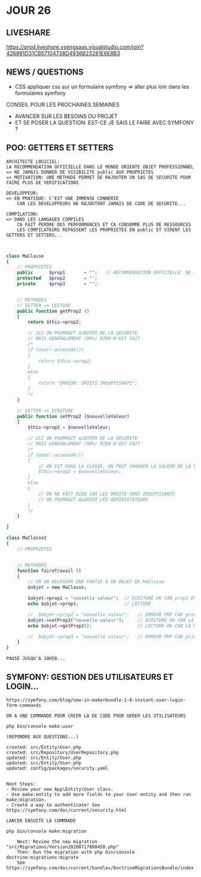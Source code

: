 # JOUR 26

## LIVESHARE

https://prod.liveshare.vsengsaas.visualstudio.com/join?426981D31CB57104738D4936B23281E6E8B3

## NEWS / QUESTIONS

* CSS
    appliquer css sur un formulaire symfony 
    => aller plus loin dans les formulaires symfony

CONSEIL POUR LES PROCHAINES SEMAINES
* AVANCER SUR LES BESOINS DU PROJET
* ET SE POSER LA QUESTION: EST-CE JE SAIS LE FAIRE AVEC SYMFONY ?

## POO: GETTERS ET SETTERS

    ARCHITECTE LOGICIEL:
    LA RECOMMENDATION OFFICIELLE DANS LE MONDE ORIENTE OBJET PROFESSIONNEL
    => NE JAMAIS DONNER DE VISIBILITE public AUX PROPRIETES
    => MOTIVATION: UNE METHODE PERMET DE RAJOUTER UN SAS DE SECURITE POUR FAIRE PLUS DE VERIFICATIONS

    DEVELOPPEUR:
    => EN PRATIQUE: C'EST UNE IMMENSE CONNERIE
        CAR LES DEVELOPPEURS NE RAJOUTENT JAMAIS DE CODE DE SECURITE...

    COMPILATION:
    => DANS LES LANGAGES COMPILES
        CA FAIT PERDRE DES PERFORMANCES ET CA CONSOMME PLUS DE RESSOURCES
        LES COMPILATEURS REPASSENT LES PROPRIETES EN public ET VIRENT LES GETTERS ET SETTERS...

```php


class MaClasse
{
    // PROPRIETES
    public      $prop1       = "";   // RECOMMENDATION OFFICIELLE: NE JAMAIS FAIRE CA
    protected   $prop2       = "";
    private     $prop3       = "";


    // METHODES
    // GETTER => LECTURE
    public function getProp2 ()
    {
        return $this->prop2;

        // ICI ON POURRAIT AJOUTER DE LA SECURITE
        // MAIS GENERALEMENT (99%) RIEN N'EST FAIT
        /*
        if (User::accessOk())
        {
            return $this->prop2;
        }
        else
        {
            return "ERREUR: DROITS INSUFFISANTS";
        }
        */
    }

    // SETTER => ECRITURE
    public function setProp2 ($nouvelleValeur)
    {
        $this->prop2 = $nouvelleValeur;

        // ICI ON POURRAIT AJOUTER DE LA SECURITE
        // MAIS GENERALEMENT (99%) RIEN N'EST FAIT
        /*
        if (User::accessOk())
        {
            // ON EST DANS LA CLASSE, ON PEUT CHANGER LA VALEUR DE LA PROPRIETE prop2
            $this->prop2 = $nouvelleValeur;
        }
        else
        {
            // ON NE FAIT RIEN CAR LES DROITS SONT INSUFFISANTS
            // ON POURRAIT ALERTER LES ADMINISTATEURS
        }
        */
    }

}

class MaClasse2
{
    // PROPRIETES


    // METHODES
    function faireTravail ()
    {
        // ON VA DELEGUER UNE PARTIE A UN OBJET DE MaClasse
        $objet = new MaClasse;

        $objet->prop1 = "nouvelle valeur";  // ECRITURE OK CAR prop1 EST public
        echo $objet->prop1;                 // LECTURE

        //  $objet->prop2 = "nouvelle valeur";   // ERREUR PHP CAR protected
        $objet->setProp2("nouvelle valeur");     // ECRITURE OK CAR LA METHODE EST public
        echo $objet->getProp2();                 // LECTURE OK CAR LA METHHODE EST public

        //  $objet->prop3 = "nouvelle valeur";   // ERREUR PHP CAR private
    }
}

```

    PAUSE JUSQU'A 10H50...

## SYMFONY: GESTION DES UTILISATEURS ET LOGIN...

    https://symfony.com/blog/new-in-makerbundle-1-8-instant-user-login-form-commands

    ON A UNE COMMANDE POUR CREER LA DE CODE POUR GERER LES UTILISATEURS

    php bin/console make:user

    (REPONDRE AUX QUESTIONS...)

    created: src/Entity/User.php
    created: src/Repository/UserRepository.php
    updated: src/Entity/User.php
    updated: src/Entity/User.php
    updated: config/packages/security.yaml


    Next Steps:
    - Review your new App\Entity\User class.
    - Use make:entity to add more fields to your User entity and then run make:migration.
    - Create a way to authenticate! See https://symfony.com/doc/current/security.html

    LANCER ENSUITE LA COMMANDE

    php bin/console make:migration

        Next: Review the new migration "src/Migrations/Version20200717090458.php"      
        Then: Run the migration with php bin/console doctrine:migrations:migrate       
        See https://symfony.com/doc/current/bundles/DoctrineMigrationsBundle/index.html

